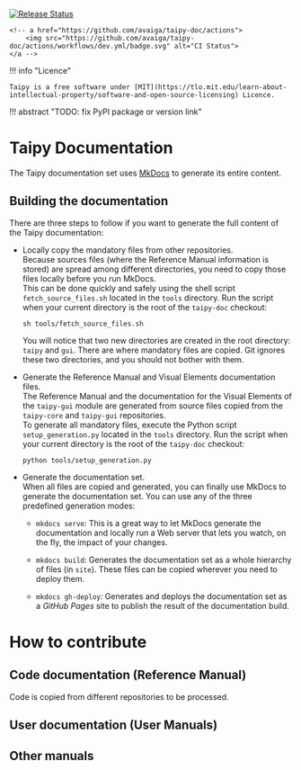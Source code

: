 <p>
    <a href="https://pypi.org/user/Avaiga/">
        <img src="https://img.shields.io/pypi/v/taipy.svg" alt = "Release Status">
    </a>

    <!-- a href="https://github.com/avaiga/taipy-doc/actions">
        <img src="https://github.com/avaiga/taipy-doc/actions/workflows/dev.yml/badge.svg" alt="CI Status">
    </a -->

</p>

!!! info "Licence"

    Taipy is a free software under [MIT](https://tlo.mit.edu/learn-about-intellectual-property/software-and-open-source-licensing) Licence.

!!! abstract "TODO: fix PyPI package or version link"

# Taipy Documentation

The Taipy documentation set uses [MkDocs](https://www.mkdocs.org/) to generate its entire
content.

## Building the documentation

There are three steps to follow if you want to generate the full content of the
Taipy documentation:

   - Locally copy the mandatory files from other repositories.<br/>
     Because sources files (where the Reference Manual information is stored) are
     spread among different directories, you need to copy those files locally 
     before you run MkDocs.<br/>
     This can be done quickly and safely using the shell script `fetch_source_files.sh`
     located in the `tools` directory. Run the script when your current directory is the
     root of the `taipy-doc` checkout:
        ```
        sh tools/fetch_source_files.sh
        ```
     You will notice that two new directories are created in the root directory: `taipy` and
     `gui`. There are where mandatory files are copied. Git ignores these two directories, and
     you should not bother with them.

   - Generate the Reference Manual and Visual Elements documentation files.<br/>
     The Reference Manual and the documentation for the Visual Elements of the `taipy-gui` module are
     generated from source files copied from the `taipy-core` and `taipy-gui` repositories.<br/>
     To generate all mandatory files, execute the Python script `setup_generation.py` located
     in the `tools` directory. Run the script when your current directory is the root
     of the `taipy-doc` checkout:
        ```
        python tools/setup_generation.py
        ```

   - Generate the documentation set.<br/>
     When all files are copied and generated, you can finally use MkDocs to generate the
     documentation set. You can use any of the three predefined generation modes:

      - `mkdocs serve`: This is a great way to let MkDocs generate the documentation and
        locally run a Web server that lets you watch, on the fly, the impact of your changes.

      - `mkdocs build`: Generates the documentation set as a whole hierarchy of files (in
        `site`). These files can be copied wherever you need to deploy them.

      - `mkdocs gh-deploy`: Generates and deploys the documentation set as a _GitHub Pages_
         site to publish the result of the documentation build.

# How to contribute

## Code documentation (Reference Manual)

Code is copied from different repositories to be processed.

## User documentation (User Manuals)

## Other manuals


